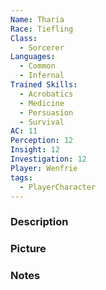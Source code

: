 ```yaml
---
Name: Tharia
Race: Tiefling
Class:
  - Sorcerer
Languages:
  - Common
  - Infernal
Trained Skills:
  - Acrobatics
  - Medicine
  - Persuasion
  - Survival
AC: 11
Perception: 12
Insight: 12
Investigation: 12
Player: Wenfrie
tags:
  - PlayerCharacter
---
```



### Description


### Picture


### Notes

